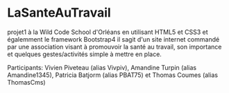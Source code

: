 # LaSanteAuTravail

projet1 à la Wild Code School d'Orléans en utilisant HTML5 et CSS3 et égalemment le framework Bootstrap4 il sagit d'un site internet commandé par une association visant à promouvoir la santé au travail, son importance et quelques gestes/activités simple à mettre en place.

Participants: Vivien Piveteau (alias Vivpiv), Amandine Turpin (alias Amandine1345), Patricia Batjorm (alias PBAT75) et Thomas Coumes (alias ThomasCms)
